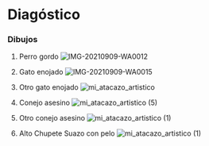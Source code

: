 # Diagóstico

### Dibujos

1. Perro gordo
![IMG-20210909-WA0012](https://user-images.githubusercontent.com/90003328/132760320-a789a12d-5ec7-4edd-abf9-ee420fd415b0.jpg)

2. Gato enojado
![IMG-20210909-WA0015](https://user-images.githubusercontent.com/90003328/132762045-1e19789c-7bdb-4c26-bdfa-a0e024b145ce.jpg)

3. Otro gato enojado
![mi_atacazo_artistico](https://user-images.githubusercontent.com/90003328/132760338-7de5b35e-bc8a-431b-9ef3-41eefa294fe3.jpg)

4. Conejo asesino
![mi_atacazo_artistico (5)](https://user-images.githubusercontent.com/90003328/132759271-d0a1cbff-8a8a-4906-a813-e290b157362a.jpg)

5. Otro conejo asesino
![mi_atacazo_artistico (1)](https://user-images.githubusercontent.com/90003328/132760354-68814c6a-1d15-4797-bce7-d657cfd54ede.jpg)

6. Alto Chupete Suazo con pelo
![mi_atacazo_artistico (1)](https://user-images.githubusercontent.com/90003328/132759527-a32db0f3-fa0b-4312-9a64-5fc02a78355c.jpg)
